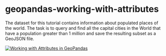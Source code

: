 # geopandas-working-with-attributes
The dataset for this tutorial contains information about populated places of the world. The task is to query and find all the capital cities in the World that have a population greater than 1 million and save the resulting subset as a GeoJSON file.

[![Working with Attributes in GeoPandas]({https://i.imgur.com/JWzqKyq.png})]({https://youtu.be/rVFoNJhFXWQ} "Link Title")
